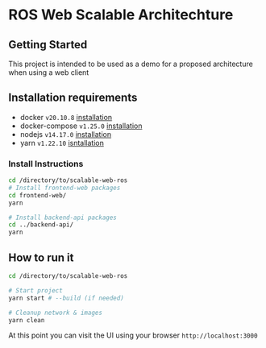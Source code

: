 # ROS Web Scalable Architechture

## Getting Started
This project is intended to be used as a demo for a proposed architecture when using a web client

## Installation requirements
- docker `v20.10.8` [installation](https://docs.docker.com/engine/install/ubuntu/)
- docker-compose `v1.25.0` [installation](https://docs.docker.com/compose/install/)
- nodejs `v14.17.0` [installation](https://nodejs.org/en/download/package-manager/#debian-and-ubuntu-based-linux-distributions)
- yarn `v1.22.10` [isntallation](https://classic.yarnpkg.com/lang/en/docs/install/#debian-stable)

### Install Instructions
```bash
cd /directory/to/scalable-web-ros
# Install frontend-web packages
cd frontend-web/
yarn

# Install backend-api packages
cd ../backend-api/
yarn
```

## How to run it
```bash
cd /directory/to/scalable-web-ros

# Start project
yarn start # --build (if needed)

# Cleanup network & images
yarn clean
```

At this point you can visit the UI using your browser `http://localhost:3000`

